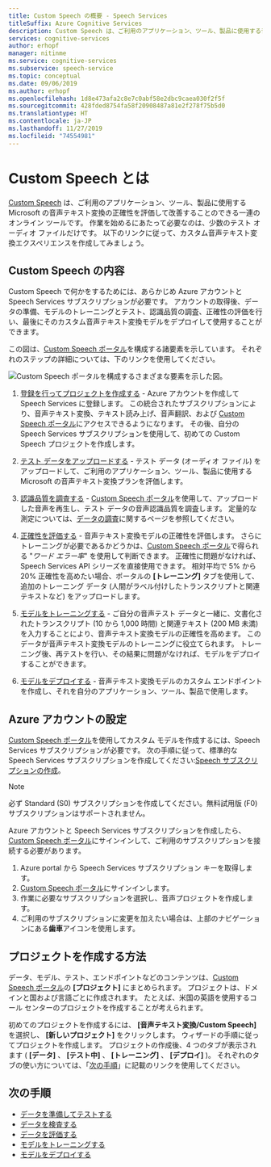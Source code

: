 ```yaml
---
title: Custom Speech の概要 - Speech Services
titleSuffix: Azure Cognitive Services
description: Custom Speech は、ご利用のアプリケーション、ツール、製品に使用する音声テキスト変換の正確性を評価して改善することのできる一連のオンライン ツールです。 作業を始めるにあたって必要なのは、少数のテスト オーディオ ファイルだけです。 以下のリンクに従って、カスタム音声テキスト変換エクスペリエンスを作成してみましょう。
services: cognitive-services
author: erhopf
manager: nitinme
ms.service: cognitive-services
ms.subservice: speech-service
ms.topic: conceptual
ms.date: 09/06/2019
ms.author: erhopf
ms.openlocfilehash: 1d8e473afa2c8e7c0abf58e2dbc9caea030f2f5f
ms.sourcegitcommit: 428fded8754fa58f20908487a81e2f278f75b5d0
ms.translationtype: HT
ms.contentlocale: ja-JP
ms.lasthandoff: 11/27/2019
ms.locfileid: "74554981"
---
```

# <a name="what-is-custom-speech"></a>Custom Speech とは

[Custom Speech](https://aka.ms/customspeech) は、ご利用のアプリケーション、ツール、製品に使用する Microsoft の音声テキスト変換の正確性を評価して改善することのできる一連のオンライン ツールです。 作業を始めるにあたって必要なのは、少数のテスト オーディオ ファイルだけです。 以下のリンクに従って、カスタム音声テキスト変換エクスペリエンスを作成してみましょう。

## <a name="whats-in-custom-speech"></a>Custom Speech の内容

Custom Speech で何かをするためには、あらかじめ Azure アカウントと Speech Services サブスクリプションが必要です。 アカウントの取得後、データの準備、モデルのトレーニングとテスト、認識品質の調査、正確性の評価を行い、最後にそのカスタム音声テキスト変換モデルをデプロイして使用することができます。

この図は、[Custom Speech ポータル](https://aka.ms/customspeech)を構成する諸要素を示しています。 それぞれのステップの詳細については、下のリンクを使用してください。

![Custom Speech ポータルを構成するさまざまな要素を示した図。](./media/custom-speech/custom-speech-overview.png)

1. [登録を行ってプロジェクトを作成する](#set-up-your-azure-account) - Azure アカウントを作成して Speech Services に登録します。 この統合されたサブスクリプションにより、音声テキスト変換、テキスト読み上げ、音声翻訳、および [Custom Speech ポータル](https://speech.microsoft.com/customspeech)にアクセスできるようになります。 その後、自分の Speech Services サブスクリプションを使用して、初めての Custom Speech プロジェクトを作成します。

2. [テスト データをアップロードする](how-to-custom-speech-test-data.md) - テスト データ (オーディオ ファイル) をアップロードして、ご利用のアプリケーション、ツール、製品に使用する Microsoft の音声テキスト変換プランを評価します。

3. [認識品質を調査する](how-to-custom-speech-inspect-data.md) - [Custom Speech ポータル](https://speech.microsoft.com/customspeech)を使用して、アップロードした音声を再生し、テスト データの音声認識品質を調査します。 定量的な測定については、[データの調査](how-to-custom-speech-inspect-data.md)に関するページを参照してください。

4. [正確性を評価する](how-to-custom-speech-evaluate-data.md) - 音声テキスト変換モデルの正確性を評価します。 さらにトレーニングが必要であるかどうかは、[Custom Speech ポータル](https://speech.microsoft.com/customspeech)で得られる "*ワード エラー率*" を使用して判断できます。 正確性に問題がなければ、Speech Services API シリーズを直接使用できます。 相対平均で 5% から 20% 正確性を高めたい場合、ポータルの **[トレーニング]** タブを使用して、追加のトレーニング データ (人間がラベル付けしたトランスクリプトと関連テキストなど) をアップロードします。

5. [モデルをトレーニングする](how-to-custom-speech-train-model.md) - ご自分の音声テスト データと一緒に、文書化されたトランスクリプト (10 から 1,000 時間) と関連テキスト (200 MB 未満) を入力することにより、音声テキスト変換モデルの正確性を高めます。 このデータが音声テキスト変換モデルのトレーニングに役立てられます。 トレーニング後、再テストを行い、その結果に問題がなければ、モデルをデプロイすることができます。

6. [モデルをデプロイする](how-to-custom-speech-deploy-model.md) - 音声テキスト変換モデルのカスタム エンドポイントを作成し、それを自分のアプリケーション、ツール、製品で使用します。

## <a name="set-up-your-azure-account"></a>Azure アカウントの設定

[Custom Speech ポータル](https://speech.microsoft.com/customspeech)を使用してカスタム モデルを作成するには、Speech Services サブスクリプションが必要です。 次の手順に従って、標準的な Speech Services サブスクリプションを作成してください:[Speech サブスクリプションの作成](get-started.md#try-the-speech-service-using-a-new-azure-account)。

> [!NOTE]
> 必ず Standard (S0) サブスクリプションを作成してください。無料試用版 (F0) サブスクリプションはサポートされません。

Azure アカウントと Speech Services サブスクリプションを作成したら、[Custom Speech ポータル](https://speech.microsoft.com/customspeech)にサインインして、ご利用のサブスクリプションを接続する必要があります。

1. Azure portal から Speech Services サブスクリプション キーを取得します。
2. [Custom Speech ポータル](https://aka.ms/custom-speech)にサインインします。
3. 作業に必要なサブスクリプションを選択し、音声プロジェクトを作成します。
4. ご利用のサブスクリプションに変更を加えたい場合は、上部のナビゲーションにある**歯車**アイコンを使用します。

## <a name="how-to-create-a-project"></a>プロジェクトを作成する方法

データ、モデル、テスト、エンドポイントなどのコンテンツは、[Custom Speech ポータル](https://speech.microsoft.com/customspeech)の **[プロジェクト]** にまとめられます。 プロジェクトは、ドメインと国および言語ごとに作成されます。 たとえば、米国の英語を使用するコール センターのプロジェクトを作成することが考えられます。

初めてのプロジェクトを作成するには、 **[音声テキスト変換/Custom Speech]** を選択し、 **[新しいプロジェクト]** をクリックします。 ウィザードの手順に従ってプロジェクトを作成します。 プロジェクトの作成後、4 つのタブが表示されます ( **[データ]** 、 **[テスト中]** 、 **[トレーニング]** 、 **[デプロイ]** )。 それぞれのタブの使い方については、「[次の手順](#next-steps)」に記載のリンクを使用してください。

## <a name="next-steps"></a>次の手順

* [データを準備してテストする](how-to-custom-speech-test-data.md)
* [データを検査する](how-to-custom-speech-inspect-data.md)
* [データを評価する](how-to-custom-speech-evaluate-data.md)
* [モデルをトレーニングする](how-to-custom-speech-train-model.md)
* [モデルをデプロイする](how-to-custom-speech-deploy-model.md)
